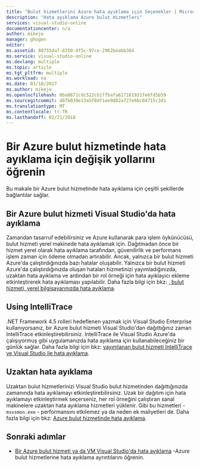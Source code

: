 ```yaml
---
title: "Bulut hizmetlerini Azure hata ayıklama için Seçenekler | Microsoft Docs"
description: "Hata ayıklama Azure bulut Hizmetleri"
services: visual-studio-online
documentationcenter: n/a
author: mikejo
manager: ghogen
editor: 
ms.assetid: 80755da7-8350-4f5c-97ce-2962beabb36d
ms.service: visual-studio-online
ms.devlang: multiple
ms.topic: article
ms.tgt_pltfrm: multiple
ms.workload: na
ms.date: 03/18/2017
ms.author: mikejo
ms.openlocfilehash: 0ba0871cdc522cb1ffbafa617181931fe6fd5b59
ms.sourcegitcommit: d87b039e13a5f8df1ee9d82a727e6bc04715c341
ms.translationtype: MT
ms.contentlocale: tr-TR
ms.lasthandoff: 02/21/2018
---
```

# <a name="learn-the-various-ways-to-debug-an-azure-cloud-service"></a>Bir Azure bulut hizmetinde hata ayıklama için değişik yollarını öğrenin
Bu makale bir Azure bulut hizmetinde hata ayıklama için çeşitli şekillerde bağlantılar sağlar. 

## <a name="debugging-an-azure-cloud-service-in-visual-studio"></a>Bir Azure bulut hizmeti Visual Studio'da hata ayıklama
Zamandan tasarruf edebilirsiniz ve Azure kullanarak para işlem öykünücüsü, bulut hizmeti yerel makinede hata ayıklamak için. Dağıtmadan önce bir hizmet yerel olarak hata ayıklama tarafından, güvenilirlik ve performans işlem zaman için ödeme olmadan artırabilir. Ancak, yalnızca bir bulut hizmeti Azure'da çalıştırdığınızda bazı hatalar oluşabilir. Yalnızca bir bulut hizmeti Azure'da çalıştırdığınızda oluşan hataları hizmetinizi yayımladığınızda, uzaktan hata ayıklama ve ardından bir rol örneği için hata ayıklayıcı ekleme etkinleştirerek hata ayıklaması yapılabilir. Daha fazla bilgi için bkz: [, bulut hizmeti, yerel bilgisayarınızda hata ayıklama](vs-azure-tools-debug-cloud-services-virtual-machines.md#debug-your-cloud-service-on-your-local-computer).

## <a name="using-intellitrace"></a>Using IntelliTrace 
.NET Framework 4.5 rolleri hedeflenen yazmak için Visual Studio Enterprise kullanıyorsanız, bir Azure bulut hizmeti Visual Studio'dan dağıttığınız zaman IntelliTrace etkinleştirebilirsiniz. IntelliTrace ile Visual Studio Azure'da çalışıyormuş gibi uygulamanızda hata ayıklama için kullanabileceğiniz bir günlük sağlar. Daha fazla bilgi için bkz: [yayımlanan bulut hizmeti IntelliTrace ve Visual Studio ile hata ayıklama](http://go.microsoft.com/fwlink/p/?LinkId=623016).

## <a name="remote-debugging"></a>Uzaktan hata ayıklama 
Uzaktan bulut hizmetlerinizi Visual Studio bulut hizmetinden dağıttığınızda zamanında hata ayıklamayı etkinleştirebilirsiniz. Uzak bir dağıtım için hata ayıklamayı etkinleştirmek seçerseniz, her rol örneğini çalıştıran sanal makinelere uzaktan hata ayıklama hizmetleri yüklenir. Gibi bu hizmetleri - `msvsmon.exe` - performansını etkilemez ya da neden ek maliyetleri de. Daha fazla bilgi için bkz: [Azure bulut hizmetinde hata ayıklama](vs-azure-tools-debug-cloud-services-virtual-machines.md#debug-a-cloud-service-in-azure).

## <a name="next-steps"></a>Sonraki adımlar
- [Bir Azure bulut hizmeti ya da VM Visual Studio'da hata ayıklama](./vs-azure-tools-debug-cloud-services-virtual-machines.md) -Azure bulut hizmetlerine hata ayıklama ayrıntılarını öğrenin.